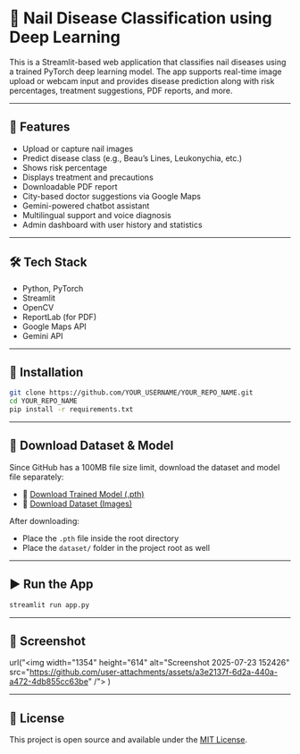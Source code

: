 # 🧠 Nail Disease Classification using Deep Learning

This is a Streamlit-based web application that classifies nail diseases using a trained PyTorch deep learning model. The app supports real-time image upload or webcam input and provides disease prediction along with risk percentages, treatment suggestions, PDF reports, and more.

---

## 🚀 Features

- Upload or capture nail images
- Predict disease class (e.g., Beau’s Lines, Leukonychia, etc.)
- Shows risk percentage
- Displays treatment and precautions
- Downloadable PDF report
- City-based doctor suggestions via Google Maps
- Gemini-powered chatbot assistant
- Multilingual support and voice diagnosis
- Admin dashboard with user history and statistics

---

## 🛠️ Tech Stack

- Python, PyTorch
- Streamlit
- OpenCV
- ReportLab (for PDF)
- Google Maps API
- Gemini API

---

## 🔧 Installation

```bash
git clone https://github.com/YOUR_USERNAME/YOUR_REPO_NAME.git
cd YOUR_REPO_NAME
pip install -r requirements.txt
```

---

## 📂 Download Dataset & Model

Since GitHub has a 100MB file size limit, download the dataset and model file separately:

- 🔗 [Download Trained Model (.pth)](https://drive.google.com/file/d/YOUR_MODEL_LINK/view?usp=sharing)
- 🔗 [Download Dataset (Images)](https://drive.google.com/file/d/YOUR_DATASET_LINK/view?usp=sharing)

After downloading:
- Place the `.pth` file inside the root directory
- Place the `dataset/` folder in the project root as well

---

## ▶️ Run the App

```bash
streamlit run app.py
```

---

## 📸 Screenshot

url("<img width="1354" height="614" alt="Screenshot 2025-07-23 152426" src="https://github.com/user-attachments/assets/a3e2137f-6d2a-440a-a472-4db855cc63be" /">
)

---

## 📃 License

This project is open source and available under the [MIT License](LICENSE).
